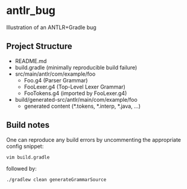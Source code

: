 # antlr_bug
Illustration of an ANTLR+Gradle bug

## Project Structure

  - README.md
  - build.gradle (minimally reproducible build failure)
  - src/main/antlr/com/example/foo
    - Foo.g4 (Parser Grammar)
    - FooLexer.g4 (Top-Level Lexer Grammar)
    - FooTokens.g4 (imported by FooLexer.g4)
  - build/generated-src/antlr/main/com/example/foo
    - generated content (*.tokens, *.interp, *.java, ...)
    
## Build notes

One can reproduce any build errors by uncommenting the appropriate config snippet:

`vim build.gradle`

followed by:

`./gradlew clean generateGrammarSource`
